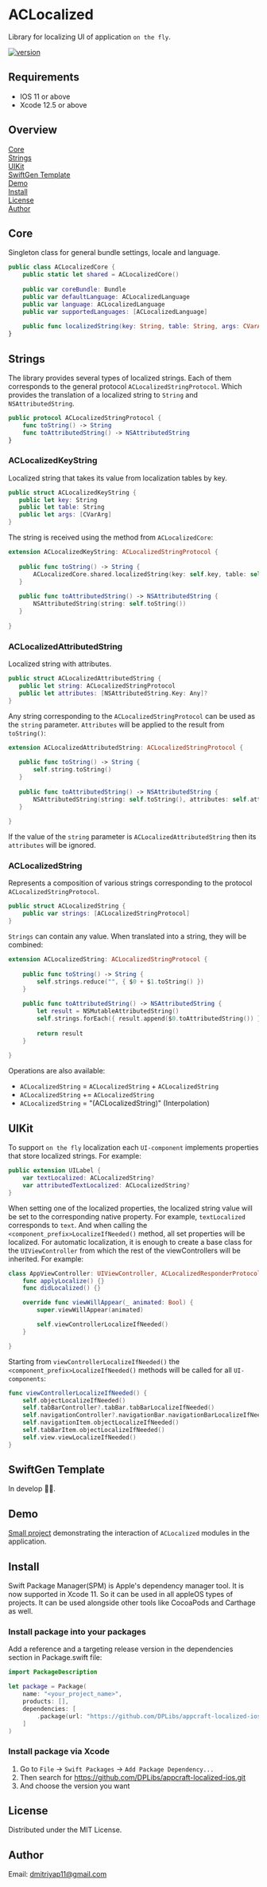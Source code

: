 # ACLocalized
Library for localizing UI of application `on the fly`.

[![version](https://img.shields.io/badge/version-1.0.0-white.svg)](https://semver.org)

## Requirements
* IOS 11 or above
* Xcode 12.5 or above

## Overview
[Core](#Core)\
[Strings](#Strings)\
[UIKit](#UIKit)\
[SwiftGen Template](#SwiftGen-Template)\
[Demo](#Demo)\
[Install](#Install)\
[License](#License)\
[Author](#Author)

## Core
Singleton class for general bundle settings, locale and language.

```swift
public class ACLocalizedCore {
    public static let shared = ACLocalizedCore()
    
    public var coreBundle: Bundle
    public var defaultLanguage: ACLocalizedLanguage
    public var language: ACLocalizedLanguage
    public var supportedLanguages: [ACLocalizedLanguage]
    
    public func localizedString(key: String, table: String, args: CVarArg...) -> String
}
```

## Strings
The library provides several types of localized strings. Each of them corresponds to the general protocol `ACLocalizedStringProtocol`. Which provides the translation of a localized string to `String` and `NSAttributedString`.

```swift
public protocol ACLocalizedStringProtocol {
    func toString() -> String
    func toAttributedString() -> NSAttributedString
}
```

### ACLocalizedKeyString
Localized string that takes its value from localization tables by key.
 
 ```swift
public struct ACLocalizedKeyString {
    public let key: String
    public let table: String
    public let args: [CVarArg]
}
```

The string is received using the method from `ACLocalizedCore`:

 ```swift
extension ACLocalizedKeyString: ACLocalizedStringProtocol {
    
    public func toString() -> String {
        ACLocalizedCore.shared.localizedString(key: self.key, table: self.table, args: self.args)
    }
    
    public func toAttributedString() -> NSAttributedString {
        NSAttributedString(string: self.toString())
    }
    
}
```

### ACLocalizedAttributedString
Localized string with attributes.

 ```swift
public struct ACLocalizedAttributedString {
    public let string: ACLocalizedStringProtocol
    public let attributes: [NSAttributedString.Key: Any]?
}
```

Any string corresponding to the `ACLocalizedStringProtocol` can be used as the `string` parameter. `Attributes` will be applied to the result from `toString()`:

 ```swift
extension ACLocalizedAttributedString: ACLocalizedStringProtocol {
    
    public func toString() -> String {
        self.string.toString()
    }
    
    public func toAttributedString() -> NSAttributedString {
        NSAttributedString(string: self.toString(), attributes: self.attributes)
    }
    
}
```

If the value of the `string` parameter is `ACLocalizedAttributedString` then its `attributes` will be ignored.

### ACLocalizedString
Represents a composition of various strings corresponding to the protocol `ACLocalizedStringProtocol`.

```swift
public struct ACLocalizedString {
    public var strings: [ACLocalizedStringProtocol]
}
```

`Strings` can contain any value. When translated into a string, they will be combined:

```swift
extension ACLocalizedString: ACLocalizedStringProtocol {
    
    public func toString() -> String {
        self.strings.reduce("", { $0 + $1.toString() })
    }
    
    public func toAttributedString() -> NSAttributedString {
        let result = NSMutableAttributedString()
        self.strings.forEach({ result.append($0.toAttributedString()) })
        
        return result
    }
    
}
```

Operations are also available:
- `ACLocalizedString` = `ACLocalizedString` + `ACLocalizedString`
- `ACLocalizedString` += `ACLocalizedString`
- `ACLocalizedString` = "\(ACLocalizedString)" (Interpolation)

## UIKit
To support `on the fly` localization each `UI-component` implements properties that store localized strings. For example:

```swift
public extension UILabel {
    var textLocalized: ACLocalizedString?
    var attributedTextLocalized: ACLocalizedString?
}
```

When setting one of the localized properties, the localized string value will be set to the corresponding native property. For example, `textLocalized` corresponds to `text`. And when calling the `<component_prefix>LocalizeIfNeeded()` method, all set properties will be localized.
For automatic localization, it is enough to create a base class for the `UIViewController` from which the rest of the viewControllers will be inherited. For example:

```swift
class AppViewController: UIViewController, ACLocalizedResponderProtocol {
    func applyLocalize() {}
    func didLocalized() {}

    override func viewWillAppear(_ animated: Bool) {
        super.viewWillAppear(animated)

        self.viewControllerLocalizeIfNeeded()
    }

}
```

Starting from `viewControllerLocalizeIfNeeded()` the `<component_prefix>LocalizeIfNeeded()` methods will be called for all `UI-components`:

```swift
func viewControllerLocalizeIfNeeded() {
    self.objectLocalizeIfNeeded()
    self.tabBarController?.tabBar.tabBarLocalizeIfNeeded()
    self.navigationController?.navigationBar.navigationBarLocalizeIfNeeded()
    self.navigationItem.objectLocalizeIfNeeded()
    self.tabBarItem.objectLocalizeIfNeeded()
    self.view.viewLocalizeIfNeeded()
}
```

## SwiftGen Template
In develop 👨‍💻.

## Demo
[Small project](/Demo) demonstrating the interaction of `ACLocalized` modules in the application.

## Install
Swift Package Manager(SPM) is Apple's dependency manager tool. It is now supported in Xcode 11. So it can be used in all appleOS types of projects. It can be used alongside other tools like CocoaPods and Carthage as well.

### Install package into your packages
Add a reference and a targeting release version in the dependencies section in Package.swift file:

```swift
import PackageDescription

let package = Package(
    name: "<your_project_name>",
    products: [],
    dependencies: [
        .package(url: "https://github.com/DPLibs/appcraft-localized-ios.git", from: "<current_version>")
    ]
)
```

### Install package via Xcode

1. Go to `File` -> `Swift Packages` -> `Add Package Dependency...`
2. Then search for <https://github.com/DPLibs/appcraft-localized-ios.git>
3. And choose the version you want

## License
Distributed under the MIT License.

## Author
Email: <dmitriyap11@gmail.com>
